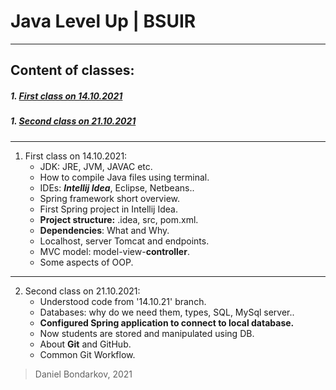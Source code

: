 # Java Level Up | BSUIR

---

## Content of classes:

##### 1. [First class on 14.10.2021](#first)

##### 1. [Second class on 21.10.2021](#second)

---

<a id="first"></a>

1. First class on 14.10.2021:
    * JDK: JRE, JVM, JAVAC etc.
    * How to compile Java files using terminal.
    * IDEs: ***Intellij Idea***, Eclipse, Netbeans..
    * Spring framework short overview.
    * First Spring project in Intellij Idea.
    * **Project structure:** .idea, src, pom.xml.
    * **Dependencies**: What and Why.
    * Localhost, server Tomcat and endpoints.
    * MVC model: model-view-**controller**.
    * Some aspects of OOP.

___

<a id="second"></a>

2. Second class on 21.10.2021:
    * Understood code from '14.10.21' branch.
    * Databases: why do we need them, types, SQL, MySql server..
    * **Configured Spring application to connect to local database.**
    * Now students are stored and manipulated using DB.
    * About **Git** and GitHub.
    * Common Git Workflow.

> Daniel Bondarkov, 2021